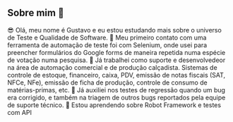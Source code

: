 ## Sobre mim 👋

<!--
**gdmmoura/gdmmoura** is a ✨ _special_ ✨ repository because its `README.md` (this file) appears on your GitHub profile.

Here are some ideas to get you started:

- 🔭 I’m currently working on ...
- 🌱 I’m currently learning ...
- 👯 I’m looking to collaborate on ...
- 🤔 I’m looking for help with ...
- 💬 Ask me about ...
- 📫 How to reach me: ...
- 😄 Pronouns: ...
- ⚡ Fun fact: ...
-->

😎 Olá, meu nome é Gustavo e eu estou estudando mais sobre o universo de Teste e Qualidade de Software.
🤔 Meu primeiro contato com uma ferramenta de automação de teste foi com Selenium, onde usei para preencher formulários do Google forms de maneira repetida numa espécie de votação numa pesquisa.
💼 Já trabalhei como suporte e desenvolvedeor na área de automação comercial e de produção calçadista. Sistemas de controle de estoque, financeiro, caixa, PDV, emissão de notas fiscais (SAT, NFCe, NFe), emissão de ficha de produção, controle de consumo de matérias-primas, etc.
🐞 Já auxiliei nos testes de regressão quando um bug era corrigido, e também na triagem de outros bugs reportados pela equipe de suporte técnico.
🏫 Estou aprendendo sobre Robot Framework e testes com API

